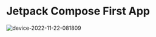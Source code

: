 # Jetpack Compose First App

![device-2022-11-22-081809](https://user-images.githubusercontent.com/343957/203191081-903b8ba5-139f-4d1e-a581-7a441821faab.gif)
